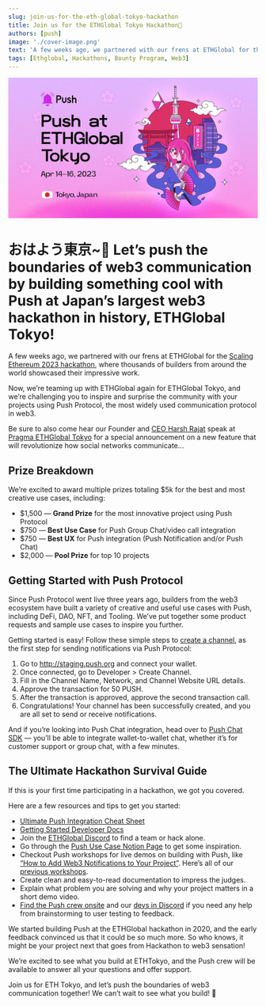 ```yaml
---
slug: join-us-for-the-eth-global-tokyo-hackathon
title: Join us for the ETHGlobal Tokyo Hackathon🗼
authors: [push]
image: './cover-image.png'
text: 'A few weeks ago, we partnered with our frens at ETHGlobal for the Scaling Ethereum 2023 hackathon, where thousands of builders from around the world showcased their impressive work.'
tags: [Ethglobal, Hackathons, Bounty Program, Web3]
---
```


![Cover image of Join us for the ETHGlobal Tokyo Hackathon🗼](./cover-image.png)

<!--truncate-->

<!--customheaderpoint-->

# おはよう東京~🌸 Let’s push the boundaries of web3 communication by building something cool with Push at Japan’s largest web3 hackathon in history, ETHGlobal Tokyo!<br/>

A few weeks ago, we partnered with our frens at ETHGlobal for the [Scaling Ethereum 2023 hackathon](https://twitter.com/pushprotocol/status/1642145186473017344), where thousands of builders from around the world showcased their impressive work.

Now, we’re teaming up with ETHGlobal again for ETHGlobal Tokyo, and we’re challenging you to inspire and surprise the community with your projects using Push Protocol, the most widely used communication protocol in web3.

Be sure to also come hear our Founder and [CEO Harsh Rajat](https://twitter.com/harshrajat) speak at [Pragma ETHGlobal Tokyo](https://ethglobal.com/events/pragma-tokyo) for a special announcement on a new feature that will revolutionize how social networks communicate…

## Prize Breakdown

We’re excited to award multiple prizes totaling $5k for the best and most creative use cases, including:

- $1,500 — <b>Grand Prize</b> for the most innovative project using Push Protocol
- $750 — <b>Best Use Case</b> for Push Group Chat/video call integration
- $750 — <b>Best UX</b> for Push integration (Push Notification and/or Push Chat)
- $2,000 — <b>Pool Prize</b> for top 10 projects

## Getting Started with Push Protocol

Since Push Protocol went live three years ago, builders from the web3 ecosystem have built a variety of creative and useful use cases with Push, including DeFi, DAO, NFT, and Tooling. We’ve put together some product requests and sample use cases to inspire you further.

Getting started is easy! Follow these simple steps to [create a channel](https://comms.push.org/docs/notifications/tutorials/create-your-channel/), as the first step for sending notifications via Push Protocol:

1. Go to http://staging.push.org and connect your wallet.
2. Once connected, go to Developer > Create Channel.
3. Fill in the Channel Name, Network, and Channel Website URL details.
4. Approve the transaction for 50 PUSH.
5. After the transaction is approved, approve the second transaction call.
6. Congratulations! Your channel has been successfully created, and you are all set to send or receive notifications.

And if you’re looking into Push Chat integration, head over to [Push Chat SDK](https://comms.push.org/docs/chat/) — you’ll be able to integrate wallet-to-wallet chat, whether it’s for customer support or group chat, with a few minutes.

## The Ultimate Hackathon Survival Guide

If this is your first time participating in a hackathon, we got you covered.

Here are a few resources and tips to get you started:

- [Ultimate Push Integration Cheat Sheet](https://www.notion.so/pushprotocol/How-to-make-the-best-out-of-a-hackathon-with-Push-Protocol-bea2f4dda47b4756b405b65abad00c23)
- [Getting Started Developer Docs](https://comms.push.org/docs/)
- Join the [ETHGlobal Discord](https://discord.com/channels/554623348622098432/1051824954032803921) to find a team or hack alone.
- Go through the [Push Use Case Notion Page](https://pushprotocol.notion.site/Notifications-Chat-ultimate-resources-Ideas-d92b75eca4c2475e957af7a331bedefe?p=b56fc11396ff4c5e9e68a30e6f360e0b&pm=s) to get some inspiration.
- Checkout Push workshops for live demos on building with Push, like [“How to Add Web3 Notifications to Your Project”](https://www.youtube.com/watch?v=pB--X3X1QO4&ab_channel=DeUniversityofEthereum). Here’s all of our [previous workshops](https://www.youtube.com/playlist?list=PLyWTqFLqKt9ZJIPvTjf6GHOn7u7_8h1DY).
- Create clean and easy-to-read documentation to impress the judges.
- Explain what problem you are solving and why your project matters in a short demo video.
- [Find the Push crew onsite](https://twitter.com/learn4life6) and our [devs in Discord](https://discord.com/invite/pushprotocol) if you need any help from brainstorming to user testing to feedback.

We started building Push at the ETHGlobal hackathon in 2020, and the early feedback convinced us that it could be so much more. So who knows, it might be your project next that goes from Hackathon to web3 sensation!

We’re excited to see what you build at ETHTokyo, and the Push crew will be available to answer all your questions and offer support.

Join us for ETH Tokyo, and let’s push the boundaries of web3 communication together! We can’t wait to see what you build! 🔔

